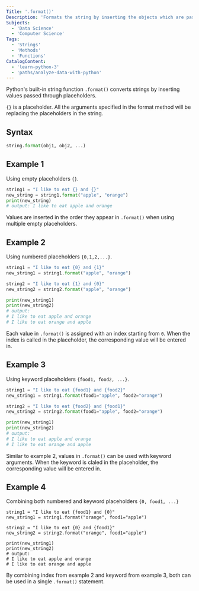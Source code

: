 ```yaml
---
Title: '.format()'
Description: 'Formats the string by inserting the objects which are passed into the arguments to the placeholders in the string'
Subjects:
  - 'Data Science'
  - 'Computer Science'
Tags:
  - 'Strings'
  - 'Methods'
  - 'Functions'
CatalogContent:
  - 'learn-python-3'
  - 'paths/analyze-data-with-python'
---
```


Python's built-in string function `.format()` converts strings by inserting values passed through placeholders.

`{}` is a placeholder. All the arguments specified in the format method will be replacing the placeholders in the string.

## Syntax

```py
string.format(obj1, obj2, ...)
```

## Example 1

Using empty placeholders `{}`.

```py
string1 = "I like to eat {} and {}"
new_string = string1.format("apple", "orange")
print(new_string)
# output: I like to eat apple and orange
```

Values are inserted in the order they appear in `.format()` when using multiple empty placeholders.

## Example 2

Using numbered placeholders `{0,1,2,...}`.

```py
string1 = "I like to eat {0} and {1}"
new_string1 = string1.format("apple", "orange")

string2 = "I like to eat {1} and {0}"
new_string2 = string2.format("apple", "orange")

print(new_string1)
print(new_string2)
# output:
# I like to eat apple and orange
# I like to eat orange and apple
```

Each value in `.format()` is assigned with an index starting from `0`. When the index is called in the placeholder, the corresponding value will be entered in.

## Example 3

Using keyword placeholders `{food1, food2, ...}`.

```py
string1 = "I like to eat {food1} and {food2}"
new_string1 = string1.format(food1="apple", food2="orange")

string2 = "I like to eat {food2} and {food1}"
new_string2 = string2.format(food1="apple", food2="orange")

print(new_string1)
print(new_string2)
# output:
# I like to eat apple and orange
# I like to eat orange and apple
```

Similar to example 2, values in `.format()` can be used with keyword arguments. When the keyword is claled in the placeholder, the corresponding value will be entered in.

## Example 4

Combining both numbered and keyword placeholders `{0, food1, ...}`

```codebyte/python
string1 = "I like to eat {food1} and {0}"
new_string1 = string1.format("orange", food1="apple")

string2 = "I like to eat {0} and {food1}"
new_string2 = string2.format("orange", food1="apple")

print(new_string1)
print(new_string2)
# output:
# I like to eat apple and orange
# I like to eat orange and apple
```

By combining index from example 2 and keyword from example 3, both can be used in a single `.format()` statement.